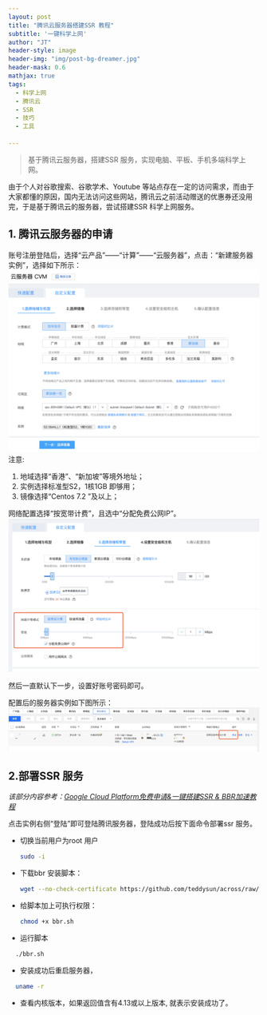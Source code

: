 ```yaml
---
layout: post
title: "腾讯云服务器搭建SSR 教程"
subtitle: '一键科学上网'
author: "JT"
header-style: image
header-img: "img/post-bg-dreamer.jpg"
header-mask: 0.6
mathjax: true
tags:
  - 科学上网
  - 腾讯云
  - SSR
  - 技巧
  - 工具

---
```


> 基于腾讯云服务器，搭建SSR 服务，实现电脑、平板、手机多端科学上网。

由于个人对谷歌搜索、谷歌学术、Youtube 等站点存在一定的访问需求，而由于大家都懂的原因，国内无法访问这些网站，腾讯云之前活动赠送的优惠券还没用完，于是基于腾讯云的服务器，尝试搭建SSR 科学上网服务。

## 1. 腾讯云服务器的申请
账号注册登陆后，选择“云产品”——“计算”——“云服务器”，点击：“新建服务器实例”，选择如下所示：
![腾讯云服务器实例创建](../img/in-post/tx-cloud-1.png)
注意: 
  1. 地域选择“香港”、“新加坡”等境外地址；
  2. 实例选择标准型S2，1核1GB 即够用；
  3. 镜像选择“Centos 7.2 ”及以上；

网络配置选择“按宽带计费”，且选中“分配免费公网IP”。
![腾讯云服务器网络配置](../img/in-post/tx-cloud-2.png)

然后一直默认下一步，设置好账号密码即可。

配置后的服务器实例如下图所示：
![腾讯云服务器](/img/in-post/tx-cloud-3.png)

## 2.部署SSR 服务
*该部分内容参考：[Google Cloud Platform免费申请&一键搭建SSR & BBR加速教程](https://www.wmsoho.com/google-cloud-platform-ssr-bbr-tutorial/)*

点击实例右侧“登陆”即可登陆腾讯服务器，登陆成功后按下面命令部署ssr 服务。

- 切换当前用户为root 用户
  ```bash
  sudo -i
  ```
- 下载bbr 安装脚本：
  ```bash
  wget --no-check-certificate https://github.com/teddysun/across/raw/master/bbr.sh
  ```
- 给脚本加上可执行权限：
  ```bash
  chmod +x bbr.sh
  ```
- 运行脚本
```bash
  ./bbr.sh
  ```
- 安装成功后重启服务器，
```bash
  uname -r
  ```
- 查看内核版本，如果返回值含有4.13或以上版本, 就表示安装成功了。





